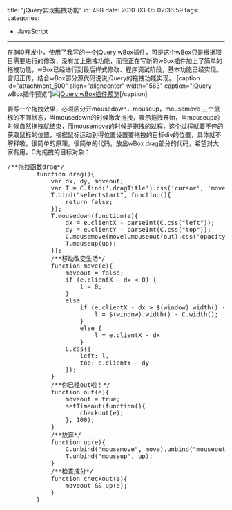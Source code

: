 title: "jQuery实现拖拽功能"
id: 498
date: 2010-03-05 02:36:59
tags: 
categories: 
- JavaScript
---

在360开发中，使用了我写的一个jQuery wBox插件，可是这个wBox只是根据项目需要进行的修改，没有加上拖拽功能，而我正在写新的wBox插件加上了简单的拖拽功能，wBox已经进行到最后样式修改、程序调试阶段，基本功能已经实现。言归正传，结合wBox部分源代码说说jQuery的拖拽功能实现。
[caption id="attachment_500" align="aligncenter" width="563" caption="jQuery wBox插件预览"][![jQuery wBox插件预览](http://js8.in/wp-content/uploads/2010/03/Snap1.jpg "jQuery wBox插件预览")](http://js8.in/wp-content/uploads/2010/03/Snap1.jpg)[/caption]

要写一个拖拽效果，必须区分开mousedown，mouseup，mousemove 三个鼠标的不同状态，当mousedown的时候激发拖拽，表示拖拽开始，当mouseup的时候自然拖拽就结束，而mousemove的时候是拖拽的过程，这个过程就要不停的获取鼠标的位置，根据鼠标运动到得位置设置要拖拽的目标div的位置，具体就不解释啦，很简单的原理，很简单的代码，放出wBox drag部分的代码，希望对大家有用，C为拖拽的目标对象： <!--more--> 
<pre lang="javascript">/**拖拽函数drag*/
        function drag(){
            var dx, dy, moveout;
            var T = C.find('.dragTitle').css('cursor', 'move');
            T.bind("selectstart", function(){
                return false;
            });            
            T.mousedown(function(e){
                dx = e.clientX - parseInt(C.css("left"));
                dy = e.clientY - parseInt(C.css("top"));
                C.mousemove(move).mouseout(out).css('opacity', 0.8);
                T.mouseup(up);
            });
            /**移动改变生活*/
            function move(e){
                moveout = false;
                if (e.clientX - dx < 0) {
                    l = 0;
                }
                else 
                    if (e.clientX - dx > $(window).width() - C.width()) {
                        l = $(window).width() - C.width();
                    }
                    else {
                        l = e.clientX - dx
                    }
                C.css({
                    left: l,
                    top: e.clientY - dy
                });              
            }
            /**你已经out啦！*/
            function out(e){
                moveout = true;
                setTimeout(function(){
                    checkout(e);
                }, 100);
            }
            /**放弃*/
            function up(e){
                C.unbind("mousemove", move).unbind("mouseout", out).css('opacity', 1);
                T.unbind("mouseup", up);
            }
            /**检查成分*/
            function checkout(e){
                moveout && up(e);
            }
        }</pre>